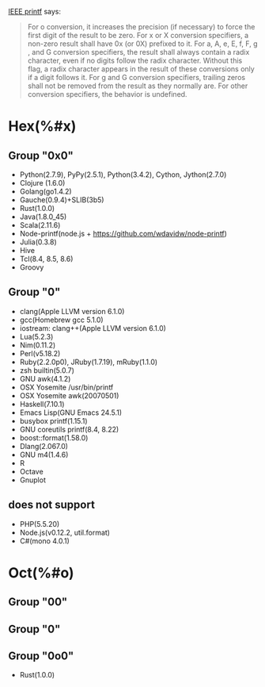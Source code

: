 [IEEE printf](http://pubs.opengroup.org/onlinepubs/9699919799/functions/printf.html) says:
> For o conversion, it increases the precision (if necessary) to force the first digit of the result to be zero. For x or X conversion specifiers, a non-zero result shall have 0x (or 0X) prefixed to it. For a, A, e, E, f, F, g , and G conversion specifiers, the result shall always contain a radix character, even if no digits follow the radix character. Without this flag, a radix character appears in the result of these conversions only if a digit follows it. For g and G conversion specifiers, trailing zeros shall not be removed from the result as they normally are. For other conversion specifiers, the behavior is undefined.

# Hex(%#x)

## Group "0x0"

- Python(2.7.9), PyPy(2.5.1), Python(3.4.2), Cython, Jython(2.7.0)
- Clojure (1.6.0)
- Golang(go1.4.2)
- Gauche(0.9.4)+SLIB(3b5)
- Rust(1.0.0)
- Java(1.8.0_45)
- Scala(2.11.6)
- Node-printf(node.js + https://github.com/wdavidw/node-printf)
- Julia(0.3.8)
- Hive
- Tcl(8.4, 8.5, 8.6)
- Groovy

## Group "0"

- clang(Apple LLVM version 6.1.0)
- gcc(Homebrew gcc 5.1.0)
- iostream: clang++(Apple LLVM version 6.1.0)
- Lua(5.2.3)
- Nim(0.11.2)
- Perl(v5.18.2)
- Ruby(2.2.0p0), JRuby(1.7.19), mRuby(1.1.0)
- zsh builtin(5.0.7)
- GNU awk(4.1.2)
- OSX Yosemite /usr/bin/printf
- OSX Yosemite awk(20070501)
- Haskell(7.10.1)
- Emacs Lisp(GNU Emacs 24.5.1)
- busybox printf(1.15.1)
- GNU coreutils printf(8.4, 8.22)
- boost::format(1.58.0)
- Dlang(2.067.0)
- GNU m4(1.4.6)
- R
- Octave
- Gnuplot

## does not support

- PHP(5.5.20)
- Node.js(v0.12.2, util.format)
- C#(mono 4.0.1)

# Oct(%#o)

## Group "00"

## Group "0"

## Group "0o0"

- Rust(1.0.0)
